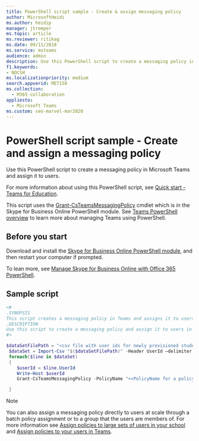 ```yaml
---
title: PowerShell script sample - Create & assign messaging policy
author: MicrosoftHeidi
ms.author: heidip
manager: jtremper
ms.topic: article
ms.reviewer: ritikag
ms.date: 09/11/2018
ms.service: msteams
audience: admin
description: Use this PowerShell script to create a messaging policy in Teams and assign it to users in your organization.
f1.keywords:
- NOCSH
ms.localizationpriority: medium
search.appverid: MET150
ms.collection: 
  - M365-collaboration
appliesto: 
  - Microsoft Teams
ms.custom: seo-marvel-mar2020
---
```


# PowerShell script sample - Create and assign a messaging policy

Use this PowerShell script to create a messaging policy in Microsoft Teams and assign it to users. 

For more information about using this PowerShell script, see [Quick start - Teams for Education](../teams-quick-start-edu.yml).

This script uses the [Grant-CsTeamsMessagingPolicy](/powershell/module/skype/grant-csteamsmessagingpolicy) cmdlet which is in the Skype for Business Online PowerShell module. See [Teams PowerShell overview](../teams-powershell-overview.md) to learn more about managing Teams using PowerShell.


## Before you start

Download and install the [Skype for Business Online PowerShell module](https://www.microsoft.com/download/details.aspx?id=54616), and then restart your computer if prompted.

To lean more, see [Manage Skype for Business Online with Office 365 PowerShell](/office365/enterprise/powershell/manage-skype-for-business-online-with-office-365-powershell).

## Sample script

```powershell
<#
.SYNOPSIS
This script creates a messaging policy in Teams and assigns it to users.
.DESCRIPTION
Use this script to create a messaging policy and assign it to users in your organization.
#>

$dataSetFilePath = "<csv file with user ids for newly provisioned students> "
 $dataSet = Import-Csv "$($dataSetFilePath)" -Header UserId –delimiter ","
 foreach($line in $dataSet)
 {
    $userId = $line.UserId
    Write-Host $userId
    Grant-CsTeamsMessagingPolicy -PolicyName "<<PolicyName for a policy created with Chat Off>>" -Identity $userId

 }
```

> [!NOTE]
> You can also assign a messaging policy directly to users at scale through a batch policy assignment or to a group that the users are members of. For more information see [Assign policies to large sets of users in your school](../batch-group-policy-assignment-edu.md) and [Assign policies to your users in Teams](../policy-assignment-overview.md).

